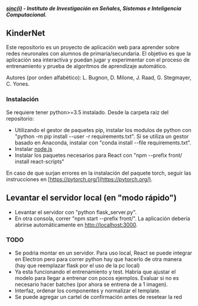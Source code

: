 ##### [sinc(i)](http://www.sinc.unl.edu.ar) - Instituto de Investigación en Señales, Sistemas e Inteligencia Computacional.
## KinderNet
Este repositorio es un proyecto de aplicación web para aprender sobre redes neuronales con alumnos de primaria/secundaria. El objetivo es que la aplicación sea interactiva y puedan jugar y experimentar con el proceso de entrenamiento y prueba de algoritmos de aprendizaje automático. 

Autores (por orden alfabético): L. Bugnon, D. Milone, J. Raad, G. Stegmayer, C. Yones.   
### Instalación
Se requiere tener python>=3.5 instalado. Desde la carpeta raiz del repositorio:
- Utilizando el gestor de paquetes pip, instalar los modulos de python con "python -m pip install --user -r requirements.txt". Si se utiliza un gestor basado en Anaconda, instalar con "conda install --file requirements.txt". 
- Instalar [node.js](https://nodejs.org/en/download/)
- Instalar los paquetes necesarios para React con "npm --prefix front/ install react-scripts"

En caso de que surjan errores en la instalación del paquete torch, seguir las instrucciones en [https://pytorch.org/](https://pytorch.org/).

## Levantar el servidor local (en "modo rápido")
- Levantar el servidor con "python flask_server.py".
- En otra consola, correr "npm start --prefix front/". La aplicación debería abrirse automáticamente en [http://localhost:3000](http://localhost:3000).


### TODO
- Se podria montar en un servidor. Para uso local, React se puede integrar en Electron pero para correr python hay que hacerlo de otra manera (hay que reemplazar flask por el uso de la pc local)
- Ya esta funcionando el entrenamiento y test. Habria que ajustar el modelo para llegar a entrenar con pocos ejemplos. Evaluar si no es necesario hacer batches (por ahora se entrena de a 1 imagen). 
- Interfaz, ordenar los componentes y normalizar el template. 
- Se puede agregar un cartel de confirmación antes de resetear la red

